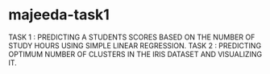 # majeeda-task1
TASK 1 : PREDICTING A STUDENTS SCORES BASED ON THE NUMBER OF STUDY HOURS USING SIMPLE LINEAR REGRESSION.
TASK 2 : PREDICTING OPTIMUM NUMBER OF CLUSTERS IN THE IRIS DATASET AND VISUALIZING IT.
